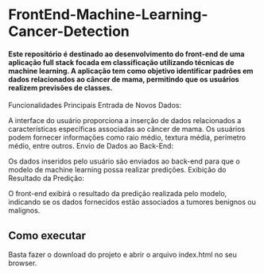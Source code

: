 # FrontEnd-Machine-Learning-Cancer-Detection

#### Este repositório é destinado ao desenvolvimento do front-end de uma aplicação full stack focada em classificação utilizando técnicas de machine learning. A aplicação tem como objetivo identificar padrões em dados relacionados ao câncer de mama, permitindo que os usuários realizem previsões de classes.

Funcionalidades Principais
Entrada de Novos Dados:

A interface do usuário proporciona a inserção de dados relacionados a características específicas associadas ao câncer de mama.
Os usuários podem fornecer informações como raio médio, textura média, perímetro médio, entre outros.
Envio de Dados ao Back-End:

Os dados inseridos pelo usuário são enviados ao back-end para que o modelo de machine learning possa realizar predições.
Exibição do Resultado da Predição:

O front-end exibirá o resultado da predição realizada pelo modelo, indicando se os dados fornecidos estão associados a tumores benignos ou malignos.

## Como executar

Basta fazer o download do projeto e abrir o arquivo index.html no seu browser.
